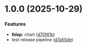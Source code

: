 # 1.0.0 (2025-10-29)


### Features

* **lldap:** chart ([d70f41b](https://github.com/dennsgh/charts/commit/d70f41bf7a2cecc0957fb3cd12a9711776bb04f8))
* test release pipeline ([d7a55de](https://github.com/dennsgh/charts/commit/d7a55dead9a1058532dd8f310558b37aa08f9ea0))
